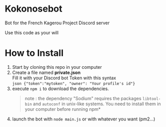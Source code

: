 # Kokonosebot
Bot for the French Kagerou Project Discord server

Use this code as your will

# How to Install
1. Start by cloning this repo in your computer
2. Create a file named __private.json__  
	Fill it with your Discord bot Token with this syntax  
	```json {"token":"mytoken", "owner": "Your profile's id"} ```  
3. execute ```npm i``` to download the dependencies.  
	> note : the dependency "Sodium" requires the packages `libtool-bin` and `autoconf` in unix-like systems. You need to install them in your computer before running npm*  
4. launch the bot with ```node main.js``` or with whatever you want (pm2...)
